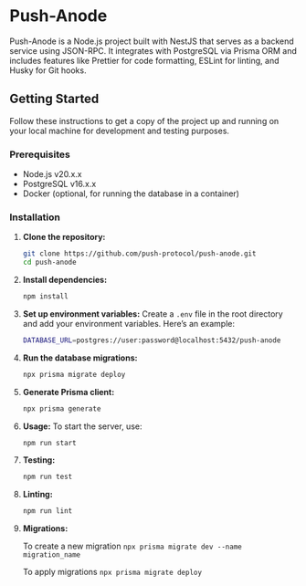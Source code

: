 
# Push-Anode

Push-Anode is a Node.js project built with NestJS that serves as a backend service using JSON-RPC. It integrates with PostgreSQL via Prisma ORM and includes features like Prettier for code formatting, ESLint for linting, and Husky for Git hooks.


## Getting Started

Follow these instructions to get a copy of the project up and running on your local machine for development and testing purposes.

### Prerequisites

- Node.js v20.x.x
- PostgreSQL v16.x.x
- Docker (optional, for running the database in a container)

### Installation

1. **Clone the repository:**

   ```bash
   git clone https://github.com/push-protocol/push-anode.git
   cd push-anode

2. **Install dependencies:**

   ```bash
   npm install

3. **Set up environment variables:**
		Create a `.env` file in the root directory and add your environment variables. Here’s an example:

   ```bash
   DATABASE_URL=postgres://user:password@localhost:5432/push-anode

5. **Run the database migrations:**

   ```bash
   npx prisma migrate deploy

6. **Generate Prisma client:**

   ```bash
   npx prisma generate

7. **Usage:**
   To start the server, use:
   ```bash
   npm run start

7. **Testing:**

   ```bash
   npm run test
  7. **Linting:**

	  ```bash
	  npm run lint
7. **Migrations:**

	To create a new migration
    `npx prisma migrate dev --name migration_name` 

	To apply migrations
	`npx prisma migrate deploy`
